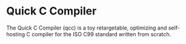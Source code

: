 # Quick C Compiler

The Quick C Compiler (qcc) is a toy retargetable, optimizing and
self-hosting C compiler for the ISO C99 standard written from scratch.

